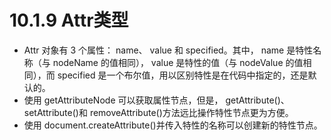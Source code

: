 # 10.1.9 Attr类型

- Attr 对象有 3 个属性： name、 value 和 specified。其中， name 是特性名称（与 nodeName 的值相同）， value 是特性的值（与 nodeValue 的值相同），而 specified 是一个布尔值，用以区别特性是在代码中指定的，还是默认的。
- 使用 getAttributeNode 可以获取属性节点，但是， getAttribute()、 setAttribute()和 removeAttribute()方法远比操作特性节点更为方便。
- 使用 document.createAttribute()并传入特性的名称可以创建新的特性节点。
